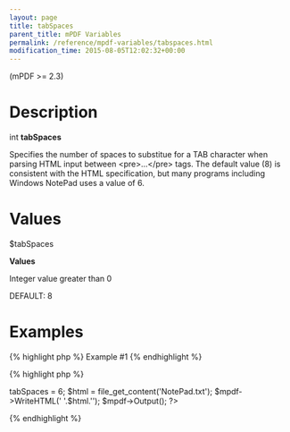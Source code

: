 ```yaml
---
layout: page
title: tabSpaces
parent_title: mPDF Variables
permalink: /reference/mpdf-variables/tabspaces.html
modification_time: 2015-08-05T12:02:32+00:00
---
```


(mPDF >= 2.3)

# Description

int **tabSpaces**

Specifies the number of spaces to substitue for a <span class="smallblock">TAB</span> character when parsing HTML input between &lt;pre&gt;...&lt;/pre&gt; tags. The default value (8) is consistent with the HTML specification, but many programs including Windows NotePad uses a value of 6.

# Values

<span class="parameter">$tabSpaces</span>

**Values**

Integer value greater than 0

<span class="smallblock"></span><span class="smallblock">DEFAULT</span>: 8

# Examples

{% highlight php %}
Example #1
{% endhighlight %}

{% highlight php %}
<?php

$mpdf = new mPDF();

$mpdf->tabSpaces = 6;

$html = file_get_content('NotePad.txt');

$mpdf->WriteHTML('
'.$html.'</pre>');

$mpdf->Output();

?>
{% endhighlight %}

<p><span class="jslink">

</span>


